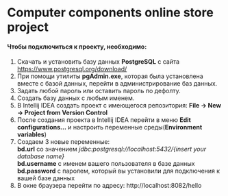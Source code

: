 # Computer components online store project 

#### Чтобы подключиться к проекту, необходимо:
1) Скачать и установить базу данных **PostgreSQL** с сайта
https://www.postgresql.org/download/
2) При помощи утилиты **pgAdmin.exe**, которая была установлена вместе с базой данных, перейти в администрирование баз данных.
3) Задать любой пароль или оставить пароль по дефолту.
4) Создать базу данных с любым именем.
5) В Intellij IDEA создать проект с имеющегося репозитория: **File -> New -> Project from Version Control**
6) После создания проекта в Intellij IDEA перейти в меню **Edit configurations...** и настроить переменные среды(**Environment variables**) 
7) Создаем 3 новые переменные:  
  **bd.url** со значением  *jdbc:postgresql://localhost:5432/{insert your database name}*   
  **bd.username** с именем вашего пользователя в базе данных  
  **bd.password** с паролем, который вы установили для подключения к вашей базе данных 
8) В окне браузера перейти по адресу: http://localhost:8082/hello
